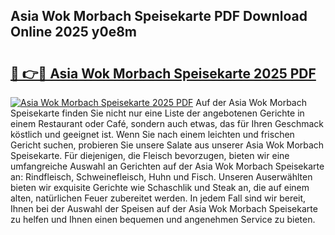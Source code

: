 ## Asia Wok Morbach Speisekarte PDF Download Online 2025 y0e8m

# <h2><a href="http://gcboyl.nevu.top/?p=Asia+Wok+Morbach+Speisekarte">🔗 👉🔴 Asia Wok Morbach Speisekarte 2025 PDF</a></h2>

[![Asia Wok Morbach Speisekarte 2025 PDF](https://i.imgur.com/dBaPXMq.png)](http://gcboyl.nevu.top/?p=Asia+Wok+Morbach+Speisekarte)
Auf der Asia Wok Morbach Speisekarte finden Sie nicht nur eine Liste der angebotenen Gerichte in einem Restaurant oder Café, sondern auch etwas, das für Ihren Geschmack köstlich und geeignet ist. Wenn Sie nach einem leichten und frischen Gericht suchen, probieren Sie unsere Salate aus unserer Asia Wok Morbach Speisekarte. Für diejenigen, die Fleisch bevorzugen, bieten wir eine umfangreiche Auswahl an Gerichten auf der Asia Wok Morbach Speisekarte an: Rindfleisch, Schweinefleisch, Huhn und Fisch. Unseren Auserwählten bieten wir exquisite Gerichte wie Schaschlik und Steak an, die auf einem alten, natürlichen Feuer zubereitet werden. In jedem Fall sind wir bereit, Ihnen bei der Auswahl der Speisen auf der Asia Wok Morbach Speisekarte zu helfen und Ihnen einen bequemen und angenehmen Service zu bieten.

